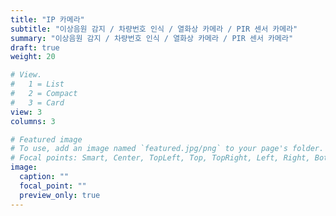 ```yaml
---
title: "IP 카메라"
subtitle: "이상음원 감지 / 차량번호 인식 / 열화상 카메라 / PIR 센서 카메라"
summary: "이상음원 감지 / 차량번호 인식 / 열화상 카메라 / PIR 센서 카메라"
draft: true
weight: 20

# View.
#   1 = List
#   2 = Compact
#   3 = Card
view: 3
columns: 3

# Featured image
# To use, add an image named `featured.jpg/png` to your page's folder.
# Focal points: Smart, Center, TopLeft, Top, TopRight, Left, Right, BottomLeft, Bottom, BottomRight.
image:
  caption: ""
  focal_point: ""
  preview_only: true
---
```

